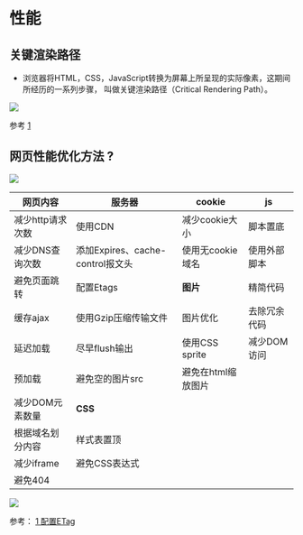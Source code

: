 # 性能


## 关键渲染路径

- 浏览器将HTML，CSS，JavaScript转换为屏幕上所呈现的实际像素，这期间所经历的一系列步骤，
叫做关键渲染路径（Critical Rendering Path）。

![](https://static.bluest.xyz/wp-content/uploads/csp_optimization_8.jpg)

参考
[1](https://bluest.xyz/critical-rendering-path-optimization.html)

## 网页性能优化方法 ?
![](../../../../static/performance.jpeg)

| 网页内容         | 服务器                           | cookie             | js           |
| -------------  | -------------------------------- | ------------------ | ------------ |
| 减少http请求次数 | 使用CDN                          | 减少cookie大小     | 脚本置底     |
| 减少DNS查询次数  | 添加Expires、cache-control报文头 | 使用无cookie域名   | 使用外部脚本 |
| 避免页面跳转      | 配置Etags                      | **图片**           | 精简代码     |
| 缓存ajax        | 使用Gzip压缩传输文件             | 图片优化           | 去除冗余代码 |
| 延迟加载         | 尽早flush输出                    | 使用CSS sprite     | 减少DOM访问  |
| 预加载           | 避免空的图片src                  | 避免在html缩放图片  |              |
| 减少DOM元素数量  | **CSS**                          |                    |              |
| 根据域名划分内容 | 样式表置顶                         |                    |              |
| 减少iframe       | 避免CSS表达式                     |                    |              |
| 避免404          |                                  |                    |              |


![](https://pic3.zhimg.com/80/v2-2b99a7aa0084a73cd156364af91e2842_1440w.jpg)

参考： 
[1 配置ETag](https://blog.csdn.net/liaozhongping/article/details/51114264)




